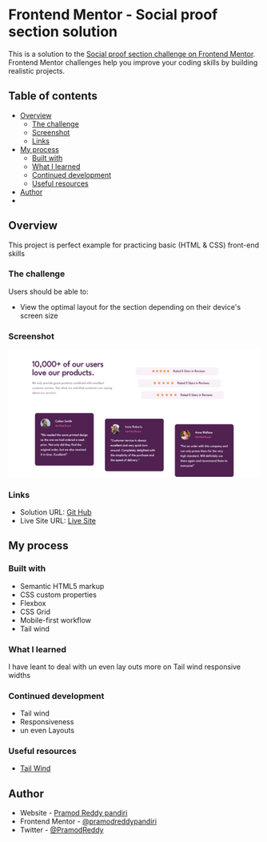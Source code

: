 # Frontend Mentor - Social proof section solution

This is a solution to the [Social proof section challenge on Frontend Mentor](https://www.frontendmentor.io/challenges/social-proof-section-6e0qTv_bA). Frontend Mentor challenges help you improve your coding skills by building realistic projects. 

## Table of contents

- [Overview](#overview)
  - [The challenge](#the-challenge)
  - [Screenshot](#screenshot)
  - [Links](#links)
- [My process](#my-process)
  - [Built with](#built-with)
  - [What I learned](#what-i-learned)
  - [Continued development](#continued-development)
  - [Useful resources](#useful-resources)
- [Author](#author)
-


## Overview 
 This project is perfect example for practicing basic (HTML & CSS) front-end skills
### The challenge

Users should be able to:

- View the optimal layout for the section depending on their device's screen size

### Screenshot

![](/screenshot%20(1).png)



### Links

- Solution URL: [Git Hub](https://github.com/pramodreddypandiri/social-proof-section)
- Live Site URL: [Live Site](https://pprsocailproofsection)

## My process

### Built with

- Semantic HTML5 markup
- CSS custom properties
- Flexbox
- CSS Grid
- Mobile-first workflow
- Tail wind




### What I learned

 I have leant to deal with un even lay outs
 more on Tail wind responsive widths

### Continued development

- Tail wind
- Responsiveness
- un even Layouts


### Useful resources

- [Tail Wind](https://tailwindcss.com/docs/responsive-design) 




## Author

- Website - [Pramod Reddy pandiri](https://pprportfolio.netlify.app)
- Frontend Mentor - [@pramodreddypandiri](https://www.frontendmentor.io/profile/pramodreddypandiri)
- Twitter - [@PramodReddy](https://twitter.com/PramodR82208246)




